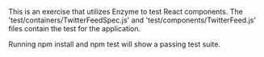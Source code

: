 This is an exercise that utilizes Enzyme to test React components. The 'test/containers/TwitterFeedSpec.js' and 'test/components/TwitterFeed.js' files contain the test for the application.

Running npm install and npm test will show a passing test suite. 
